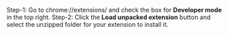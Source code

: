 
Step-1: Go to chrome://extensions/ and check the box for **Developer mode** in the top right.
Step-2: Click the **Load unpacked extension** button and select the unzipped folder for your extension to install it.